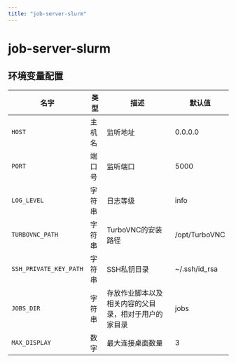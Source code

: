 ```yaml
---
title: "job-server-slurm"
---
```


# job-server-slurm

## 环境变量配置



<!-- ENV TABLE START -->

| 名字 | 类型 | 描述 | 默认值 |
| -- | -- | -- | -- |
|`HOST`|主机名|监听地址|0.0.0.0|
|`PORT`|端口号|监听端口|5000|
|`LOG_LEVEL`|字符串|日志等级|info|
|`TURBOVNC_PATH`|字符串|TurboVNC的安装路径|/opt/TurboVNC|
|`SSH_PRIVATE_KEY_PATH`|字符串|SSH私钥目录|~/.ssh/id_rsa|
|`JOBS_DIR`|字符串|存放作业脚本以及相关内容的父目录，相对于用户的家目录|jobs|
|`MAX_DISPLAY`|数字|最大连接桌面数量|3|

<!-- ENV TABLE END -->


